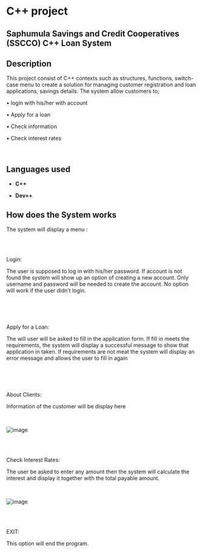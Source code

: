 <h1>C++ project</h1>

<h2>Saphumula Savings and Credit Cooperatives (SSCCO) C++ Loan System </h2>

<h2>Description</h2>

This project consist of C++ contexts such as structures, functions, switch-case menu to create a solution for managing customer registration and loan applications, savings details. The system allow customers to;

•	login with his/her with account 

•	Apply for a loan

•	Check information

•	Check interest rates

<br />

<h2>Languages used</h2>

- <b>C++</b> 

- <b>Dev++</b>
<h2>How does the System works</h2>


<p align=”center”>

The system will display a menu : 






<br />

<br />

Login:

The user is supposed to log in with his/her password. If account is not found the system will show up an option of creating a new account. Only username and password will be needed to create the account. No option will work if the user didn’t login.

 <br/>




<br />

<br />

Apply for a Loan:

The will user will be asked to fill in the application form. If fill in meets the requirements, the system will display a successful message to show that application in taken. If requirements are not meat the system will display an error message and allows the user to fill in again

 <br/>




<br />

<br />

About Clients:

Information of the customer will be display here

  <br/>

![image](https://github.com/user-attachments/assets/e19d6f2e-e066-476d-832b-96d432259ae3)


<br />

<br />

Check Interest Rates:

The user be asked to enter any amount then the system will calculate the interest and display it together with the total payable amount.

  <br/>

![image](https://github.com/user-attachments/assets/9439578f-f723-425b-bbfd-72f258a3e637)


<br />

<br />

EXIT:

This option will end the program.

 <br/>




<br />

<br />









